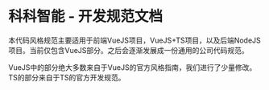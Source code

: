 # 科科智能 - 开发规范文档

本代码风格规范主要适用于前端VueJS项目，VueJS+TS项目，以及后端NodeJS项目。当前仅包含VueJS部分。之后会逐渐发展成一份通用的公司代码规范。

VueJS中的部分绝大多数来自于VueJS的官方风格指南，我们进行了少量修改。TS的部分来自于TS的官方开发规范。


